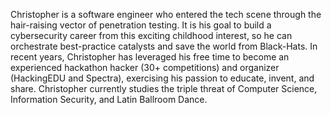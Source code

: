 Christopher is a software engineer who entered the tech scene through the hair-raising vector of penetration testing. It is his goal to build a cybersecurity career from this exciting childhood interest, so he can orchestrate best-practice catalysts and save the world from Black-Hats. In recent years, Christopher has leveraged his free time to become an experienced hackathon hacker (30+ competitions) and organizer (HackingEDU and Spectra), exercising his passion to educate, invent, and share. Christopher currently studies the triple threat of Computer Science, Information Security, and Latin Ballroom Dance.
